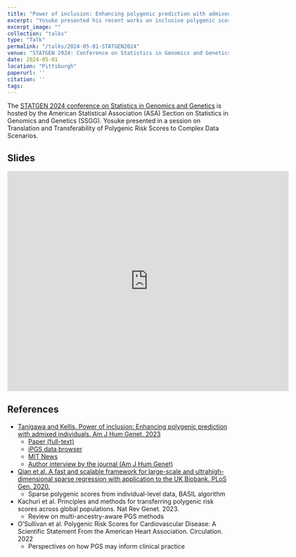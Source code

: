 ```yaml
---
title: "Power of inclusion: Enhancing polygenic prediction with admixed individuals"
excerpt: "Yosuke presented his recent works on inclusive polygenic score (iPGS) at ASA STATGEN 2024."
excerpt_image: ""
collection: "talks"
type: "Talk"
permalink: "/talks/2024-05-01-STATGEN2024"
venue: "STATGEN 2024: Conference on Statistics in Genomics and Genetics"
date: 2024-05-01
location: "Pittsburgh"
paperurl: ''
citation: ''
tags:
---
```


The [STATGEN 2024 conference on Statistics in Genomics and Genetics](https://www.sph.pitt.edu/statgen-2024-conference-statistics-genomics-and-genetics) is hosted by the American Statistical Association (ASA) Section on Statistics in Genomics and Genetics (SSGG).
Yosuke presented in a session on Translation and Transferability of Polygenic Risk Scores to Complex Data Scenarios.

## Slides

<iframe src="https://docs.google.com/presentation/d/e/2PACX-1vQ6HlI6U_7l6F4HG3zvnsCr9cWfC8gcHQgwqKPcH6xeprVvr_IOVOIlww92Cb5OmI8PfDwxF09gH9D0/embed?start=false&loop=false&delayms=3000" frameborder="0" width="640" height="500" allowfullscreen="true" mozallowfullscreen="true" webkitallowfullscreen="true"></iframe>

## References

- [Tanigawa and Kellis. Power of inclusion: Enhancing polygenic prediction with admixed individuals. Am J Hum Genet. 2023](/publication/2023-10-26-ipgs)
  - [Paper (full-text)](https://doi.org/10.1016/j.ajhg.2023.09.013)
  - [iPGS data browser](https://ipgs.mit.edu)
  - [MIT News](https://news.mit.edu/2023/making-genetic-prediction-models-more-inclusive-1026)
  - [Author interview by the journal (Am J Hum Genet)](https://www.ashg.org/careers-learning/career-interviews/inside-ajhg-with-yosuke-tanigawa/)
- [Qian et al. A fast and scalable framework for large-scale and ultrahigh-dimensional sparse regression with application to the UK Biobank. PLoS Gen. 2020.](/publication/2020-10-23-snpnet)
  - Sparse polygenic scores from individual-level data, BASIL algorithm
- Kachuri et al. Principles and methods for transferring polygenic risk scores across global populations. Nat Rev Genet. 2023.
  - Review on multi-ancestry-aware PGS methods
- O’Sullivan et al. Polygenic Risk Scores for Cardiovascular Disease: A Scientific Statement From the American Heart Association. Circulation. 2022
  - Perspectives on how PGS may inform clinical practice
